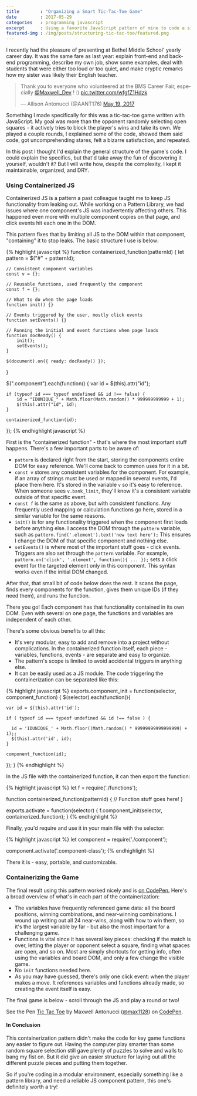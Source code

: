 ```yaml
---
title        : "Organizing a Smart Tic-Tac-Toe Game"
date         : 2017-05-29
categories   : programming javascript
excerpt      : Using a favorite JavaScript pattern of mine to code a simple yet challenging game
featured-img : /img/posts/structuring-tic-tac-toe/featured.png
---
```


I recently had the pleasure of presenting at Bethel Middle School' yearly career day. It was the same fare as last year: explain front-end and back-end programming, describe my own job, show some examples, deal with students that were either too loud or too quiet, and make cryptic remarks how my sister was likely their English teacher.

<blockquote class="twitter-tweet" data-lang="en"><p lang="en" dir="ltr">Thank you to everyone who volunteered at the BMS Career Fair, especially <a href="https://twitter.com/Maxwell_Dev">@Maxwell_Dev</a> ! :) <a href="https://t.co/wfgfZ1Hdzk">pic.twitter.com/wfgfZ1Hdzk</a></p>&mdash; Allison Antonucci (@AANT176) <a href="https://twitter.com/AANT176/status/865652104274128896">May 19, 2017</a></blockquote>
<script async src="//platform.twitter.com/widgets.js" charset="utf-8"></script>

Something I made specifically for this was a tic-tac-toe game written with JavaScript. My goal was more than the opponent randomly selecting open squares - it actively tries to block the player's wins and take its own. We played a couple rounds, I explained some of the code, showed them said code, got uncomprehending stares, felt a bizarre satisfaction, and repeated.

In this post I thought I'd explain the general structure of the game's code. I could explain the specifics, but that'd take away the fun of discovering it yourself, wouldn't it? But I will write how, despite the complexity, I kept it maintainable, organized, and DRY.

### Using Containerized JS

Containerized JS is a pattern a past colleague taught me to keep JS functionality from leaking out. While working on a Pattern Library, we had issues where one component's JS was inadvertently affecting others. This happened even more with multiple component copies on that page, and click events hit each one in the DOM.

This pattern fixes that by limiting all JS to the DOM within that component, "containing" it to stop leaks. The basic structure I use is below:

{% highlight javascript %}
function containerized_function(patternId) {
    let pattern = $("#" + patternId);

    // Consistent component variables
    const v = {};

    // Reusable functions, used frequently the component
    const f = {};

    // What to do when the page loads
    function init() {}

    // Events triggered by the user, mostly click events
    function setEvents() {}

    // Running the initial and event functions when page loads
    function docReady() {
        init();
        setEvents();
    }

    $(document).on({ ready: docReady() });
}

$(".component").each(function() {
    var id = $(this).attr("id");

    if (typeof id === typeof undefined && id !== false) {
        id = "IDUNIQUE_" + Math.floor(Math.random() * 999999999999 + 1);
        $(this).attr("id", id);
    }

    containerized_function(id);
});
{% endhighlight javascript %}

First is the "containerized function" - that's where the most important stuff happens. There's a few important parts to be aware of:

* `pattern` is declared right from the start, storing the components entire DOM for easy reference. We'll come back to common uses for it in a bit.
* `const v` stores any consistent variables for the component. For example, if an array of strings must be used or mapped in several events, I'd place them here. It's stored in the variable `v` so it's easy to reference. When someone sees `v.bank_limit`, they'll know it's a consistent variable outside of that specific event.
* `const f` is the same as above, but with consistent functions. Any frequently used mapping or calculation functions go here, stored in a similar variable for the same reasons.
* `init()` is for any functionality triggered when the component first loads before anything else. I access the DOM through the `pattern` variable, such as `pattern.find('.element').text('new text here');` This ensures I change the DOM of that specific component and nothing else.
* `setEvents()` is where most of the important stuff goes - click events. Triggers are also set through the `pattern` variable. For example, `pattern.on('click', '.element', function(){ ... });` sets a click event for the targeted element only in this component. This syntax works even if the initial DOM changed.

After that, that small bit of code below does the rest. It scans the page, finds every components for the function, gives them unique IDs (if they need them), and runs the function.

There you go! Each component has that functionality contained in its own DOM. Even with several on one page, the functions and variables are independent of each other.

There's some obvious benefits to all this:

* It's very modular, easy to add and remove into a project without complications. In the containerized function itself, each piece - variables, functions, events - are separate and easy to organize.
* The pattern's scope is limited to avoid accidental triggers in anything else.
* It can be easily used as a JS module. The code triggering the containerization can be separated like this:

{% highlight javascript %}
exports.component_init = function(selector, component_function) {
  $(selector).each(function(){

    var id = $(this).attr('id');
    
    if ( typeof id === typeof undefined && id !== false ) {
      
      id = 'IDUNIQUE_' + Math.floor((Math.random() * 99999999999999999) + 1);;
      $(this).attr('id', id);
    }
    
    component_function(id);
  });
}
{% endhighlight %}

In the JS file with the containerized function, it can then export the function:

{% highlight javascript %}
let f = require('./functions');

function containerized_function(patternId) {
    // Function stuff goes here!
}

exports.activate = function(selector) {
  f.component_init(selector, containerized_function);
}
{% endhighlight %}

Finally, you'd require and use it in your main file with the selector:

{% highlight javascript %}
let component = require('./component');

component.activate('.component-class');
{% endhighlight %}

There it is - easy, portable, and customizable.

### Containerizing the Game

The final result using this pattern worked nicely and is [on CodePen.](https://codepen.io/max1128/pen/JNbyaL/) Here's a broad overview of what's in each part of the containerization:

* The variables have frequently referenced game data: all the board positions, winning combinations, and near-winning combinations. I wound up writing out all 24 near-wins, along with how to win them, so it's the largest variable by far - but also the most important for a challenging game.
* Functions is vital since it has several key pieces: checking if the match is over, letting the player or opponent select a square, finding what spaces are open, and so on. Most are simply shortcuts for getting info, often using the variables and board DOM, and only a few change the visible game.
* No `init` functions needed here.
* As you may have guessed, there's only one click event: when the player makes a move. It references variables and functions already made, so creating the event itself is easy.

The final game is below - scroll through the JS and play a round or two!

<p data-height="445" data-theme-id="0" data-slug-hash="JNbyaL" data-default-tab="js,result" data-user="max1128" data-embed-version="2" data-pen-title="Tic Tac Toe" class="codepen">See the Pen <a href="https://codepen.io/max1128/pen/JNbyaL/">Tic Tac Toe</a> by Maxwell Antonucci (<a href="https://codepen.io/max1128">@max1128</a>) on <a href="https://codepen.io">CodePen</a>.</p>
<script async src="https://production-assets.codepen.io/assets/embed/ei.js"></script>

#### In Conclusion

This containerization pattern didn't make the code for key game functions any easier to figure out. Having the computer play smarter than some random square selection still gave plenty of puzzles to solve and walls to bang my fist on. But it did give an easier structure for laying out all the different puzzle pieces and putting them together.

So if you're coding in a modular environment, especially something like a pattern library, and need a reliable JS component pattern, this one's definitely worth a try!






